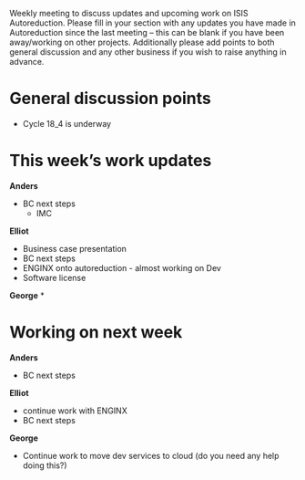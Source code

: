 Weekly meeting to discuss updates and upcoming work on ISIS Autoreduction.
Please fill in your section with any updates you have made in Autoreduction since the last meeting – this can be blank if you have been away/working on other projects. Additionally please add points to both general discussion and any other business if you wish to raise anything in advance. 

General discussion points
=========================
* Cycle 18_4 is underway


 
This week’s work updates
========================

**Anders**
* BC next steps
  * IMC 

**Elliot**
* Business case presentation
* BC next steps
* ENGINX onto autoreduction - almost working on Dev
* Software license

**George**
* 

Working on next week
====================

**Anders**
* BC next steps

**Elliot**
* continue work with ENGINX
* BC next steps

**George**
* Continue work to move dev services to cloud (do you need any help doing this?)
